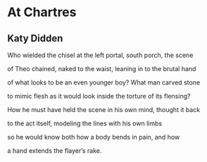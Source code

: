 # At Chartres
## Katy Didden
Who wielded the chisel
at the left portal,
south porch, the scene

of Theo chained,
naked to the waist, leaning in
to the brutal hand

of what looks to be
an even younger boy?
What man carved stone

to mimic flesh
as it would look inside
the torture of its flensing?

How he must have held
the scene in his own
mind, thought it back

to the act itself,
modeling the lines
with his own limbs

so he would know
both how a body
bends in pain, and how

a hand extends the flayer’s rake.